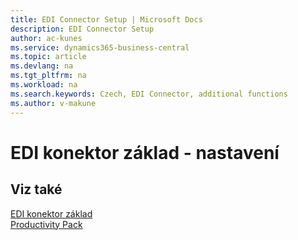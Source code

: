 ```yaml
---
title: EDI Connector Setup | Microsoft Docs
description: EDI Connector Setup
author: ac-kunes
ms.service: dynamics365-business-central
ms.topic: article
ms.devlang: na
ms.tgt_pltfrm: na
ms.workload: na
ms.search.keywords: Czech, EDI Connector, additional functions
ms.author: v-makune
---
```

# EDI konektor základ - nastavení

## Viz také

[EDI konektor základ](ac-edi-connector-basic.md)  
[Productivity Pack](ac-productivity-pack.md)